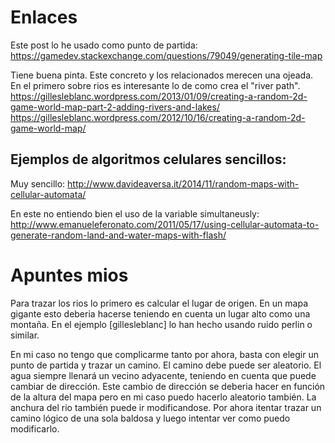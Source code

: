 
# Enlaces

Este post lo he usado como punto de partida:
https://gamedev.stackexchange.com/questions/79049/generating-tile-map

Tiene buena pinta. Este concreto y los relacionados merecen una ojeada. En el
primero sobre rios es interesante lo de como crea el "river path".
https://gillesleblanc.wordpress.com/2013/01/09/creating-a-random-2d-game-world-map-part-2-adding-rivers-and-lakes/
https://gillesleblanc.wordpress.com/2012/10/16/creating-a-random-2d-game-world-map/


## Ejemplos de algoritmos celulares sencillos:

Muy sencillo:
http://www.davideaversa.it/2014/11/random-maps-with-cellular-automata/

En este no entiendo bien el uso de la variable simultaneusly:
http://www.emanueleferonato.com/2011/05/17/using-cellular-automata-to-generate-random-land-and-water-maps-with-flash/



# Apuntes mios

Para trazar los rios lo primero es calcular el lugar de origen. En un mapa
gigante esto deberia hacerse teniendo en cuenta un lugar alto como una
montaña. En el ejemplo [gillesleblanc] lo han hecho usando ruido perlin o
similar.

En mi caso no tengo que complicarme tanto por ahora, basta con elegir un punto
de partida y trazar un camino. El camino debe puede ser aleatorio. El agua
siempre llenará un vecino adyacente, teniendo en cuenta que puede cambiar de
dirección. Este cambio de dirección se deberia hacer en función de la altura del
mapa pero en mi caso puedo hacerlo aleatorio también. La anchura del rio también
puede ir modificandose. Por ahora itentar trazar un camino lógico de una sola
baldosa y luego intentar ver como puedo modificarlo.


